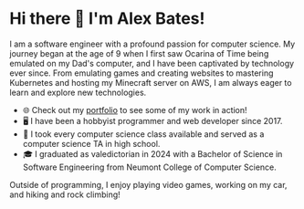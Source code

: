 # Hi there 👋 I'm Alex Bates!
I am a software engineer with a profound passion for computer science. My journey began at the age of 9 when I first saw Ocarina of Time being emulated on my Dad's computer, and I have been captivated by technology ever since. From emulating games and creating websites to mastering Kubernetes and hosting my Minecraft server on AWS, I am always eager to learn and explore new technologies.


- 🌐 Check out my [portfolio](https://dev.alexbates.me) to see some of my work in action!
- 🖥️ I have been a hobbyist programmer and web developer since 2017.
- 🏫 I took every computer science class available and served as a computer science TA in high school.
- 🎓 I graduated as valedictorian in 2024 with a Bachelor of Science in Software Engineering from Neumont College of Computer Science.

Outside of programming, I enjoy playing video games, working on my car, and hiking and rock climbing!
